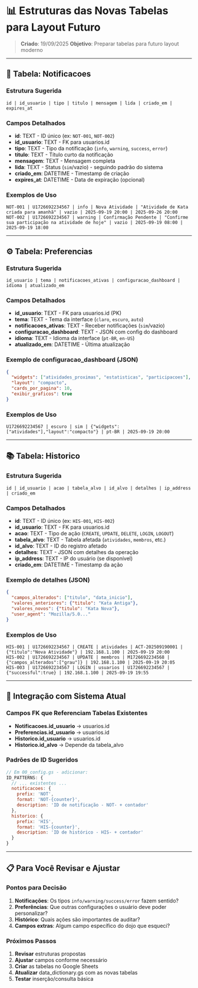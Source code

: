 # 📊 Estruturas das Novas Tabelas para Layout Futuro

> **Criado**: 19/09/2025
> **Objetivo**: Preparar tabelas para futuro layout moderno

---

## 🔔 **Tabela: Notificacoes**

### **Estrutura Sugerida**
```
id | id_usuario | tipo | titulo | mensagem | lida | criado_em | expires_at
```

### **Campos Detalhados**
- **id**: TEXT - ID único (ex: `NOT-001`, `NOT-002`)
- **id_usuario**: TEXT - FK para usuarios.id
- **tipo**: TEXT - Tipo da notificação (`info`, `warning`, `success`, `error`)
- **titulo**: TEXT - Título curto da notificação
- **mensagem**: TEXT - Mensagem completa
- **lida**: TEXT - Status (`sim`/vazio) - seguindo padrão do sistema
- **criado_em**: DATETIME - Timestamp de criação
- **expires_at**: DATETIME - Data de expiração (opcional)

### **Exemplos de Uso**
```
NOT-001 | U1726692234567 | info | Nova Atividade | "Atividade de Kata criada para amanhã" | vazio | 2025-09-19 20:00 | 2025-09-26 20:00
NOT-002 | U1726692234567 | warning | Confirmação Pendente | "Confirme sua participação na atividade de hoje" | vazio | 2025-09-19 08:00 | 2025-09-19 18:00
```

---

## ⚙️ **Tabela: Preferencias**

### **Estrutura Sugerida**
```
id_usuario | tema | notificacoes_ativas | configuracao_dashboard | idioma | atualizado_em
```

### **Campos Detalhados**
- **id_usuario**: TEXT - FK para usuarios.id (PK)
- **tema**: TEXT - Tema da interface (`claro`, `escuro`, `auto`)
- **notificacoes_ativas**: TEXT - Receber notificações (`sim`/vazio)
- **configuracao_dashboard**: TEXT - JSON com config do dashboard
- **idioma**: TEXT - Idioma da interface (`pt-BR`, `en-US`)
- **atualizado_em**: DATETIME - Última atualização

### **Exemplo de configuracao_dashboard (JSON)**
```json
{
  "widgets": ["atividades_proximas", "estatisticas", "participacoes"],
  "layout": "compacto",
  "cards_por_pagina": 10,
  "exibir_graficos": true
}
```

### **Exemplos de Uso**
```
U1726692234567 | escuro | sim | {"widgets":["atividades"],"layout":"compacto"} | pt-BR | 2025-09-19 20:00
```

---

## 📚 **Tabela: Historico**

### **Estrutura Sugerida**
```
id | id_usuario | acao | tabela_alvo | id_alvo | detalhes | ip_address | criado_em
```

### **Campos Detalhados**
- **id**: TEXT - ID único (ex: `HIS-001`, `HIS-002`)
- **id_usuario**: TEXT - FK para usuarios.id
- **acao**: TEXT - Tipo de ação (`CREATE`, `UPDATE`, `DELETE`, `LOGIN`, `LOGOUT`)
- **tabela_alvo**: TEXT - Tabela afetada (`atividades`, `membros`, etc.)
- **id_alvo**: TEXT - ID do registro afetado
- **detalhes**: TEXT - JSON com detalhes da operação
- **ip_address**: TEXT - IP do usuário (se disponível)
- **criado_em**: DATETIME - Timestamp da ação

### **Exemplo de detalhes (JSON)**
```json
{
  "campos_alterados": ["titulo", "data_inicio"],
  "valores_anteriores": {"titulo": "Kata Antiga"},
  "valores_novos": {"titulo": "Kata Nova"},
  "user_agent": "Mozilla/5.0..."
}
```

### **Exemplos de Uso**
```
HIS-001 | U1726692234567 | CREATE | atividades | ACT-202509190001 | {"titulo":"Nova Atividade"} | 192.168.1.100 | 2025-09-19 20:00
HIS-002 | U1726692234567 | UPDATE | membros | M1726692234568 | {"campos_alterados":["grau"]} | 192.168.1.100 | 2025-09-19 20:05
HIS-003 | U1726692234567 | LOGIN | usuarios | U1726692234567 | {"successful":true} | 192.168.1.100 | 2025-09-19 19:55
```

---

## 🔧 **Integração com Sistema Atual**

### **Campos FK que Referenciam Tabelas Existentes**
- **Notificacoes.id_usuario** → usuarios.id
- **Preferencias.id_usuario** → usuarios.id
- **Historico.id_usuario** → usuarios.id
- **Historico.id_alvo** → Depende da tabela_alvo

### **Padrões de ID Sugeridos**
```javascript
// Em 00_config.gs - adicionar:
ID_PATTERNS: {
  // ... existentes ...
  notificacoes: {
    prefix: 'NOT',
    format: 'NOT-{counter}',
    description: 'ID de notificação - NOT- + contador'
  },
  historico: {
    prefix: 'HIS',
    format: 'HIS-{counter}',
    description: 'ID de histórico - HIS- + contador'
  }
}
```

---

## 📋 **Para Você Revisar e Ajustar**

### **Pontos para Decisão**
1. **Notificações**: Os tipos `info/warning/success/error` fazem sentido?
2. **Preferências**: Que outras configurações o usuário deve poder personalizar?
3. **Histórico**: Quais ações são importantes de auditar?
4. **Campos extras**: Algum campo específico do dojo que esqueci?

### **Próximos Passos**
1. **Revisar** estruturas propostas
2. **Ajustar** campos conforme necessário
3. **Criar** as tabelas no Google Sheets
4. **Atualizar** data_dictionary.gs com as novas tabelas
5. **Testar** inserção/consulta básica